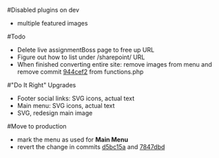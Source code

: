 #Disabled plugins on dev
 - multiple featured images

#Todo
 - Delete live assignmentBoss page to free up URL
 - Figure out how to list under /sharepoint/ URL
 - When finished converting entire site: remove images from menu and remove commit [944cef2](https://github.com/macbookandrew/IT-ROI-dev/commit/944cef2) from functions.php

#"Do It Right" Upgrades
 - Footer social links: SVG icons, actual text
 - Main menu: SVG icons, actual text
 - SVG, redesign main image
 
#Move to production
 - mark the menu as used for **Main Menu**
 - revert the change in commits [d5bc15a](https://github.com/macbookandrew/IT-ROI-dev/commit/d5bc15a) and [7847dbd](https://github.com/macbookandrew/IT-ROI-dev/commit/7847dbd)
